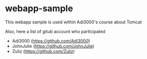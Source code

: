 # webapp-sample

This webapp sample is used within Adi3000's course about Tomcat

Also, here a list of gitub account who participated

* Adi3000 (https://github.com/Adi3000)
* JohnJulie (https://github.com/JohnJulie)
* Zuliz (https://github.com/Zuliz)
